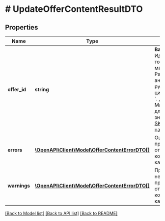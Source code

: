 # # UpdateOfferContentResultDTO

## Properties

Name | Type | Description | Notes
------------ | ------------- | ------------- | -------------
**offer_id** | **string** | **Ваш SKU**  Идентификатор товара в магазине. Разрешены английские и русские буквы, цифры и символы &#x60;. , / \\ ( ) [ ] - &#x3D; _&#x60;  Максимальная длина — 80 знаков.  [Что такое SKU и как его назначать](https://yandex.ru/support/marketplace/assortment/add/index.html#fields). |
**errors** | [**\OpenAPI\Client\Model\OfferContentErrorDTO[]**](OfferContentErrorDTO.md) | Ошибки, препятствующие отправке контента в каталог. | [optional]
**warnings** | [**\OpenAPI\Client\Model\OfferContentErrorDTO[]**](OfferContentErrorDTO.md) | Предупреждения, не препятствующие отправке контента в каталог. | [optional]

[[Back to Model list]](../../README.md#models) [[Back to API list]](../../README.md#endpoints) [[Back to README]](../../README.md)
